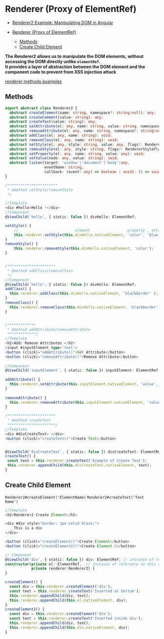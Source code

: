 # Renderer (Proxy of ElementRef)

- [Renderer2 Example: Manipulating DOM in Angular](https://www.tektutorialshub.com/angular/renderer2-angular/#creating-new-element-createelement-appendchild)

- [Renderer (Proxy of ElementRef)](#renderer-proxy-of-elementref)
  - [Methods](#methods)
  - [Create Child Element](#create-child-element)

**The Renderer2 allows us to manipulate the DOM elements, without accessing the DOM directly unlike `elementRef`.**   
**It provides a layer of abstraction between the DOM element and the component code to prevent from XSS injection attack** 

[renderer methods examples](https://reurl.cc/LM5X9y)

## Methods

```typescript
export abstract class Renderer2 {
  abstract createElement(name: string, namespace?: string|null): any;
  abstract createComment(value: string): any;
  abstract createText(value: string): any;
  abstract setAttribute(el: any, name: string, value: string, namespace?: string|null): void;
  abstract removeAttribute(el: any, name: string, namespace?: string|null): void;
  abstract addClass(el: any, name: string): void;
  abstract removeClass(el: any, name: string): void;
  abstract setStyle(el: any, style: string, value: any, flags?: RendererStyleFlags2): void;
  abstract removeStyle(el: any, style: string, flags?: RendererStyleFlags2): void;
  abstract setProperty(el: any, name: string, value: any): void;
  abstract setValue(node: any, value: string): void;
  abstract listen(target: 'window'|'document'|'body'|any, 
                  eventName: string, 
                  callback: (event: any) => boolean | void): () => void;
}
```


```typescript
/***********************
 * @method setStyle/removeStyle
 */

//Template
<div #hello>Hello !</div>
//Component
@ViewChild('hello', { static: false }) divHello: ElementRef;

setStyle() {
    //                          element                 property , attribute
    this.renderer.setStyle(this.divHello.nativeElement, 'color', 'blue');
}
removeStyle() {
    this.renderer.removeStyle(this.divHello.nativeElement, 'color');
}


/**********************
 * @method addClass/removeClass 
 */
//Component
@ViewChild('hello', { static: false }) divHello: ElementRef;
addClass() {
  this.renderer.addClass(this.divHello.nativeElement, 'blackborder' );
}
removeClass() {
  this.renderer.removeClass(this.divHello.nativeElement, 'blackborder');
}


/*************
 * @method addAttribute/removeAttribute
 *************/
//Template
<h2>Add/ Remove Attributes </h2>
<input #inputElement type='text'>
<button (click)="addAttribute()">Set Attribute</button>
<button (click)="removeAttribute()">Remove Attribute</button>
 
//Component
@ViewChild('inputElement', { static: false }) inputElement: ElementRef;
 
addAttribute() {
  this.renderer.setAttribute(this.inputElement.nativeElement, 'value', 'name' );
}
 
removeAttribute() {
  this.renderer.removeAttribute(this.inputElement.nativeElement, 'value');
}

/**********************
 * @method createText
 **********************/
//Template
<div #divCreateText> </div>
<button (click)="createText()">Create Text</button>


@ViewChild('divCreateText', { static: false }) divCreateText: ElementRef;
createText() {
 const text = this.renderer.createText('Example of Create Text');
 this.renderer.appendChild(this.divCreateText.nativeElement, text);
}
```
## Create Child Element

`Renderer2#createElement('ElementName)`
`Renderer2#createText('Text Name')`

```typescript
//Template
<h2>Renderer2 Create Element</h2>

<div #div style="border: 1px solid black;">
    This is a div
</div>

<button (click)="createElement()">Create Element</button>
<button (click)="createElement2()">Create Element 2</button>

// Component
@ViewChild('div', { static: false }) div: ElementRef; // instance of reference to Host-Element #dive
constructor(private el: ElementRef,  // instance of reference to this component
            private renderer:Renderer2) {
}

createElement() {
  const div = this.renderer.createElement('div');
  const text = this.renderer.createText('Inserted at bottom');
  this.renderer.appendChild(div, text);
  this.renderer.appendChild(this.el.nativeElement, div);
}
createElement2() {
  const div = this.renderer.createElement('div');
  const text = this.renderer.createText('Inserted inside div');
  this.renderer.appendChild(div, text);
  this.renderer.appendChild(this.div.nativeElement, div);
}
```